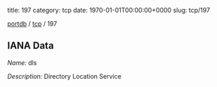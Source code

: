title: 197
category: tcp
date: 1970-01-01T00:00:00+0000
slug: tcp/197

[portdb](/) / [tcp](/category/tcp.html) / 197


## IANA Data

_Name:_ dls

_Description:_ Directory Location Service

